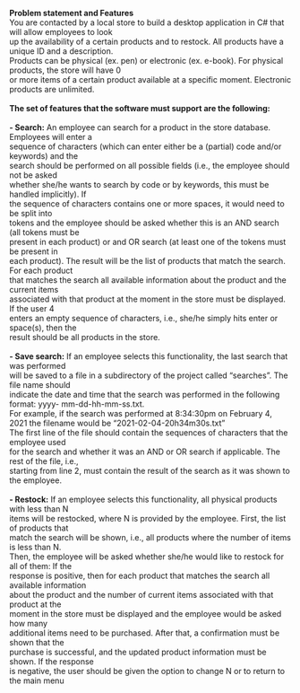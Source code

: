 **Problem statement and Features**<br/>
You are contacted by a local store to build a desktop application in C# that will allow employees to look <br/>
up the availability of a certain products and to restock. All products have a unique ID and a description.<br/>
Products can be physical (ex. pen) or electronic (ex. e-book). For physical products, the store will have 0<br/>
or more items of a certain product available at a specific moment. Electronic products are unlimited.<br/>
<br/>
**The set of features that the software must support are the following:**<br/>
</br>
**- Search:** An employee can search for a product in the store database. Employees will enter a<br/>
sequence of characters (which can enter either be a (partial) code and/or keywords) and the<br/>
search should be performed on all possible fields (i.e., the employee should not be asked<br/>
whether she/he wants to search by code or by keywords, this must be handled implicitly). If<br/>
the sequence of characters contains one or more spaces, it would need to be split into<br/>
tokens and the employee should be asked whether this is an AND search (all tokens must be<br/>
present in each product) or and OR search (at least one of the tokens must be present in<br/>
each product). The result will be the list of products that match the search. For each product<br/>
that matches the search all available information about the product and the current items<br/>
associated with that product at the moment in the store must be displayed. If the user 4<br/>
enters an empty sequence of characters, i.e., she/he simply hits enter or space(s), then the<br/>
result should be all products in the store.<br/>
</br>
**- Save search:** If an employee selects this functionality, the last search that was performed<br/>
will be saved to a file in a subdirectory of the project called “searches”. The file name should<br/>
indicate the date and time that the search was performed in the following format: yyyy-
mm-dd-hh-mm-ss.txt.<br/> For example, if the search was performed at
8:34:30pm on February 4, 2021 the filename would be “2021-02-04-20h34m30s.txt”<br/>
The first line of the file should contain the sequences of characters that the employee used<br/>
for the search and whether it was an AND or OR search if applicable. The rest of the file, i.e.,<br/>
starting from line 2, must contain the result of the search as it was shown to the employee.<br/>
</br>
**- Restock:** If an employee selects this functionality, all physical products with less than N<br/>
items will be restocked, where N is provided by the employee. First, the list of products that<br/>
match the search will be shown, i.e., all products where the number of items is less than N.<br/>
Then, the employee will be asked whether she/he would like to restock for all of them: If the<br/>
response is positive, then for each product that matches the search all available information<br/>
about the product and the number of current items associated with that product at the<br/>
moment in the store must be displayed and the employee would be asked how many<br/>
additional items need to be purchased. After that, a confirmation must be shown that the<br/>
purchase is successful, and the updated product information must be shown. If the response<br/>
is negative, the user should be given the option to change N or to return to the main menu<br/>
